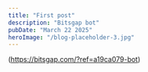 ```yaml
---
title: "First post"
description: "Bitsgap bot"
pubDate: "March 22 2025"
heroImage: "/blog-placeholder-3.jpg"
---
```


(https://bitsgap.com/?ref=a19ca079-bot)

